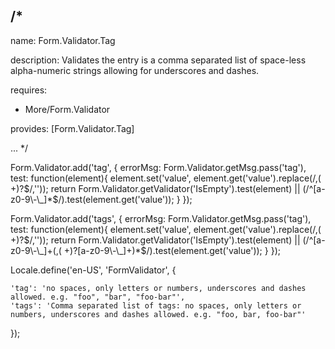 /*
---

name: Form.Validator.Tag

description: Validates the entry is a comma separated list of space-less alpha-numeric strings allowing for underscores and dashes.

requires:
 - More/Form.Validator

provides: [Form.Validator.Tag]

...
*/

Form.Validator.add('tag', {
	errorMsg: Form.Validator.getMsg.pass('tag'),
	test: function(element){
		element.set('value', element.get('value').replace(/,( +)?$/,''));
		return Form.Validator.getValidator('IsEmpty').test(element) || (/^[a-z0-9\-\_]*$/).test(element.get('value'));
	}
});

Form.Validator.add('tags', {
	errorMsg: Form.Validator.getMsg.pass('tag'),
	test: function(element){
		element.set('value', element.get('value').replace(/,( +)?$/,''));
		return Form.Validator.getValidator('IsEmpty').test(element) || (/^[a-z0-9\-\_]+(,( +)?[a-z0-9\-\_]+)*$/).test(element.get('value'));
	}
});


Locale.define('en-US', 'FormValidator', {

	'tag': 'no spaces, only letters or numbers, underscores and dashes allowed. e.g. "foo", "bar", "foo-bar"',
	'tags': 'Comma separated list of tags: no spaces, only letters or numbers, underscores and dashes allowed. e.g. "foo, bar, foo-bar"'

});